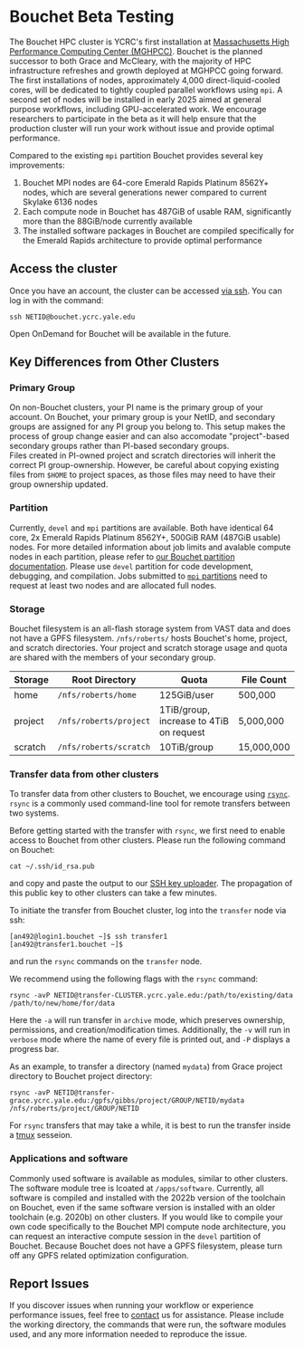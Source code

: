 # Bouchet Beta Testing

The Bouchet HPC cluster is YCRC's first installation at [Massachusetts High Performance Computing Center (MGHPCC)](https://research.computing.yale.edu/about/yale-joins-mghpcc). 
Bouchet is the planned successor to both Grace and McCleary, with the majority of HPC infrastructure refreshes and growth deployed at MGHPCC going forward.
The first installations of nodes, approximately 4,000 direct-liquid-cooled cores, will be dedicated to tightly coupled parallel workflows using `mpi`. 
A second set of nodes will be installed in early 2025 aimed at general purpose workflows, including GPU-accelerated work.
We encourage researchers to participate in the beta as it will help ensure that the production cluster will run your work without issue and provide optimal performance. 

Compared to the existing `mpi` partition Bouchet provides several key improvements:

1. Bouchet MPI nodes are 64-core Emerald Rapids Platinum 8562Y+ nodes, which are several generations newer compared to current Skylake 6136 nodes 
2. Each compute node in Bouchet has 487GiB of usable RAM, significantly more than the 88GiB/node currently available
3. The installed software packages in Bouchet are compiled specifically for the Emerald Rapids architecture to provide optimal performance 

## Access the cluster

Once you have an account, the cluster can be accessed [via ssh](/clusters-at-yale/access). 
You can log in with the command:

```
ssh NETID@bouchet.ycrc.yale.edu
```

Open OnDemand for Bouchet will be available in the future.

## Key Differences from Other Clusters

### Primary Group

On non-Bouchet clusters, your PI name is the primary group of your account. 
On Bouchet, your primary group is your NetID, and secondary groups are assigned for any PI group you belong to. 
This setup makes the process of group change easier and can also accomodate "project"-based secondary groups rather than PI-based secondary groups.    
Files created in PI-owned project and scratch directories will inherit the correct PI group-ownership.
However, be careful about copying existing files from `$HOME` to project spaces, as those files may need to have their group ownership updated. 

### Partition

Currently, `devel` and `mpi` partitions are available. 
Both have identical 64 core, 2x Emerald Rapids Platinum 8562Y+, 500GiB RAM (487GiB usable) nodes. 
For more detailed information about job limits and avalable compute nodes in each partition, please refer to [our Bouchet partition documentation](/clusters/bouchet/#partitions-and-hardware). 
Please use `devel` partition for code development, debugging, and compilation. 
Jobs submitted to [`mpi` partitions](/clusters-at-yale/job-scheduling/mpi/) need to request at least two nodes and are allocated full nodes.      

### Storage

Bouchet filesystem is an all-flash storage system from VAST data and does not have a GPFS filesystem. 
`/nfs/roberts/` hosts Bouchet's home, project, and scratch directories. 
Your project and scratch storage usage and quota are shared with the members of your secondary group. 

|Storage         | Root Directory            | Quota                                   | File Count | 
|----------------|---------------------------|-----------------------------------------|------------|
| home           | `/nfs/roberts/home`       | 125GiB/user                             | 500,000    | 
| project        | `/nfs/roberts/project`    | 1TiB/group, increase to 4TiB on request | 5,000,000  | 
| scratch        | `/nfs/roberts/scratch`    | 10TiB/group                             | 15,000,000 |

### Transfer data from other clusters

To transfer data from other clusters to Bouchet, we encourage using [`rsync`](/data/transfer/#rsync). 
`rsync` is a commonly used command-line tool for remote transfers between two systems. 

Before getting started with the transfer with `rsync`, we first need to enable access to Bouchet from other clusters. 
Please run the following command on Bouchet:

```
cat ~/.ssh/id_rsa.pub
```

and copy and paste the output to our [SSH key uploader](https://sshkeys.ycrc.yale.edu/). 
The propagation of this public key to other clusters can take a few minutes. 

To initiate the transfer from Bouchet cluster, log into the `transfer` node via ssh:

```
[an492@login1.bouchet ~]$ ssh transfer1
[an492@transfer1.bouchet ~]$
```
and run the `rsync` commands on the `transfer` node. 

We recommend using the following flags with the `rsync` command:
```
rsync -avP NETID@transfer-CLUSTER.ycrc.yale.edu:/path/to/existing/data /path/to/new/home/for/data
```
Here the `-a` will run transfer in `archive` mode, which preserves ownership, permissions, and creation/modification times. Additionally, the `-v` will run in `verbose` mode where the name of every file is printed out, and `-P` displays a progress bar. 

As an example, to transfer a directory (named `mydata`) from Grace project directory to Bouchet project directory:
```
rsync -avP NETID@transfer-grace.ycrc.yale.edu:/gpfs/gibbs/project/GROUP/NETID/mydata /nfs/roberts/project/GROUP/NETID 
```

For `rsync` transfers that may take a while, it is best to run the transfer inside a [tmux](https://docs.ycrc.yale.edu/clusters-at-yale/guides/tmux/) sesseion. 


### Applications and software

Commonly used software is available as modules, similar to other clusters. 
The software module tree is lcoated at `/apps/software`. 
Currently, all software is compiled and installed with the 2022b version of the toolchain on Bouchet, even if the same software version is installed with an older toolchain (e.g. 2020b) on other clusters.
If you would like to compile your own code specifically to the Bouchet MPI compute node architecture, you can request an interactive compute session in the `devel` partition of Bouchet. 
Because Bouchet does not have a GPFS filesystem, please turn off any GPFS related optimization configuration. 


## Report Issues

If you discover issues when running your workflow or experience performance issues, feel free to [contact](/) us for assistance. 
Please include the working directory, the commands that were run, the software modules used, and any more information needed to reproduce the issue.






  
